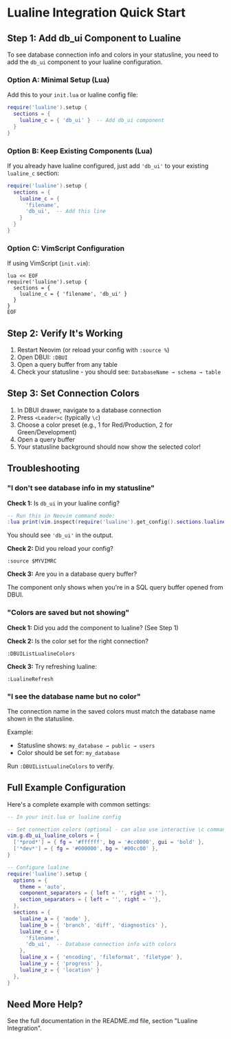 # Lualine Integration Quick Start

## Step 1: Add db_ui Component to Lualine

To see database connection info and colors in your statusline, you need to add the `db_ui` component to your lualine configuration.

### Option A: Minimal Setup (Lua)

Add this to your `init.lua` or lualine config file:

```lua
require('lualine').setup {
  sections = {
    lualine_c = { 'db_ui' }  -- Add db_ui component
  }
}
```

### Option B: Keep Existing Components (Lua)

If you already have lualine configured, just add `'db_ui'` to your existing `lualine_c` section:

```lua
require('lualine').setup {
  sections = {
    lualine_c = {
      'filename',
      'db_ui',  -- Add this line
    }
  }
}
```

### Option C: VimScript Configuration

If using VimScript (`init.vim`):

```vim
lua << EOF
require('lualine').setup {
  sections = {
    lualine_c = { 'filename', 'db_ui' }
  }
}
EOF
```

## Step 2: Verify It's Working

1. Restart Neovim (or reload your config with `:source %`)
2. Open DBUI: `:DBUI`
3. Open a query buffer from any table
4. Check your statusline - you should see: `DatabaseName → schema → table`

## Step 3: Set Connection Colors

1. In DBUI drawer, navigate to a database connection
2. Press `<Leader>c` (typically `\c`)
3. Choose a color preset (e.g., 1 for Red/Production, 2 for Green/Development)
4. Open a query buffer
5. Your statusline background should now show the selected color!

## Troubleshooting

### "I don't see database info in my statusline"

**Check 1:** Is `db_ui` in your lualine config?
```lua
-- Run this in Neovim command mode:
:lua print(vim.inspect(require('lualine').get_config().sections.lualine_c))
```

You should see `'db_ui'` in the output.

**Check 2:** Did you reload your config?
```vim
:source $MYVIMRC
```

**Check 3:** Are you in a database query buffer?

The component only shows when you're in a SQL query buffer opened from DBUI.

### "Colors are saved but not showing"

**Check 1:** Did you add the component to lualine? (See Step 1)

**Check 2:** Is the color set for the right connection?
```vim
:DBUIListLualineColors
```

**Check 3:** Try refreshing lualine:
```vim
:LualineRefresh
```

### "I see the database name but no color"

The connection name in the saved colors must match the database name shown in the statusline.

Example:
- Statusline shows: `my_database → public → users`
- Color should be set for: `my_database`

Run `:DBUIListLualineColors` to verify.

## Full Example Configuration

Here's a complete example with common settings:

```lua
-- In your init.lua or lualine config

-- Set connection colors (optional - can also use interactive \c command)
vim.g.db_ui_lualine_colors = {
  ['*prod*'] = { fg = '#ffffff', bg = '#cc0000', gui = 'bold' },
  ['*dev*'] = { fg = '#000000', bg = '#00cc00' },
}

-- Configure lualine
require('lualine').setup {
  options = {
    theme = 'auto',
    component_separators = { left = '', right = ''},
    section_separators = { left = '', right = ''},
  },
  sections = {
    lualine_a = { 'mode' },
    lualine_b = { 'branch', 'diff', 'diagnostics' },
    lualine_c = {
      'filename',
      'db_ui',  -- Database connection info with colors
    },
    lualine_x = { 'encoding', 'fileformat', 'filetype' },
    lualine_y = { 'progress' },
    lualine_z = { 'location' }
  },
}
```

## Need More Help?

See the full documentation in the README.md file, section "Lualine Integration".
